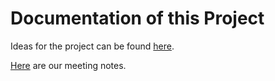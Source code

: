 # Documentation of this Project
Ideas for the project can be found [here](https://github.com/NerdyStuff/VerteilteSysteme/new/master/Documentation/Ideas).

[Here](https://github.com/NerdyStuff/VerteilteSysteme/tree/master/Documentation/Planning) are our meeting notes.
